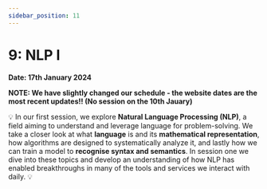 ```yaml
---
sidebar_position: 11
---
```


# 9: NLP I

**Date: 17th January 2024**

**NOTE: We have slightly changed our schedule - the website dates are the most recent updates!! (No session on the 10th Jauary)**

💡 In our first session, we explore **Natural Language Processing (NLP)**, a field aiming to understand and leverage language for problem-solving. We take a closer look at what **language** is and its **mathematical representation**, how algorithms are designed to systematically analyze it, and lastly how we can train a model to **recognise syntax and semantics**. In session one we dive into these topics and develop an understanding of how NLP has enabled breakthroughs in many of the tools and services we interact with daily. 💡
